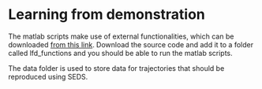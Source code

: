 # Learning from demonstration

The matlab scripts make use of external functionalities, which can be downloaded [from this link](https://www.epfl.ch/labs/lasa/older-source-codes/). Download the source code and add it to a folder called lfd_functions and you should be able to run the matlab scripts. 

The data folder is used to store data for trajectories that should be reproduced using SEDS.